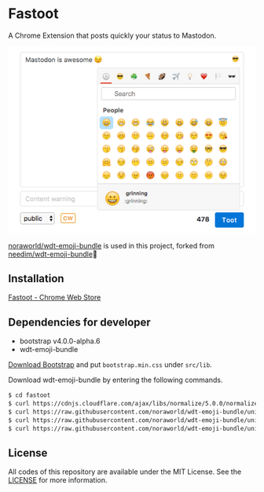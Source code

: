 # Fastoot
A Chrome Extension that posts quickly your status to Mastodon.

![Fastoot](https://raw.githubusercontent.com/noraworld/fastoot/master/screenshot.png)

[noraworld/wdt-emoji-bundle](https://github.com/noraworld/wdt-emoji-bundle) is used in this project, forked from [needim/wdt-emoji-bundle](https://github.com/needim/wdt-emoji-bundle):pray:

## Installation
[Fastoot - Chrome Web Store](https://chrome.google.com/webstore/detail/fastoot/hnmnnhfeigiogjagmmpnhelpnhnchaoj)

## Dependencies for developer

* bootstrap v4.0.0-alpha.6
* wdt-emoji-bundle

[Download Bootstrap](https://github.com/twbs/bootstrap/releases/download/v4.0.0-alpha.6/bootstrap-4.0.0-alpha.6-dist.zip) and put `bootstrap.min.css` under `src/lib`.

Download wdt-emoji-bundle by entering the following commands.

```sh
$ cd fastoot
$ curl https://cdnjs.cloudflare.com/ajax/libs/normalize/5.0.0/normalize.min.css > src/lib/normalize.min.css
$ curl https://raw.githubusercontent.com/noraworld/wdt-emoji-bundle/unicode/wdt-emoji-bundle.css > src/lib/wdt-emoji-bundle.css
$ curl https://raw.githubusercontent.com/noraworld/wdt-emoji-bundle/unicode/emoji.min.js > src/lib/emoji.min.js
$ curl https://raw.githubusercontent.com/noraworld/wdt-emoji-bundle/unicode/wdt-emoji-bundle.min.js > src/lib/wdt-emoji-bundle.min.js
```

## License
All codes of this repository are available under the MIT License. See the [LICENSE](https://github.com/noraworld/fastoot/blob/master/LICENSE) for more information.
